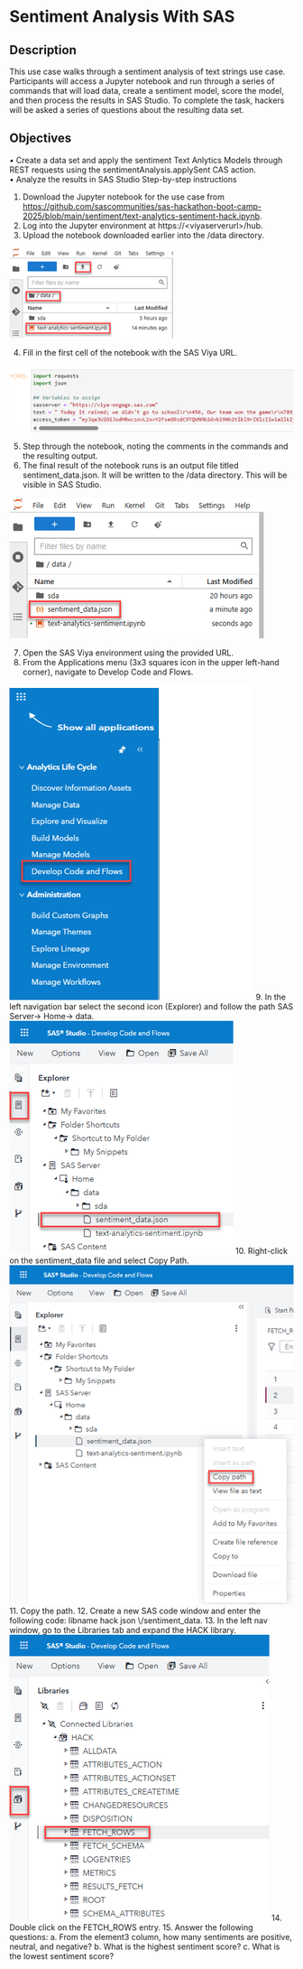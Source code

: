 # Sentiment Analysis With SAS

## Description  
This use case walks through a sentiment analysis of text strings use case. Participants will access a Jupyter notebook and run through a series of commands that will load data, create a sentiment model, score the model, and then process the results in SAS Studio. To complete the task, hackers will be asked a series of questions about the resulting data set.

## Objectives  
•	Create a data set and apply the sentiment Text Anlytics Models through REST requests using the sentimentAnalysis.applySent CAS action.  
•	Analyze the results in SAS Studio
Step-by-step instructions
1.	Download the Jupyter notebook for the use case from https://github.com/sascommunities/sas-hackathon-boot-camp-2025/blob/main/sentiment/text-analytics-sentiment-hack.ipynb.
2.	Log into the Jupyter environment at https://\<viyaserverurl\>/hub.
3.	Upload the notebook downloaded earlier into the /data directory.  
<img src="images/filesystem.png"/>

4.	Fill in the first cell of the notebook with the SAS Viya URL.  
<img src="images/notebook1.png"/>

5.	Step through the notebook, noting the comments in the commands and the resulting output.
6.	The final result of the notebook runs is an output file titled sentiment_data.json. It will be written to the /data directory. This will be visible in SAS Studio.  
<img src="images/sentiment_data.png"/>

7.	Open the SAS Viya environment using the provided URL. 
8.	From the Applications menu (3x3 squares icon in the upper left-hand corner), navigate to Develop Code and Flows.  
<img src="images/menu.png"/>
9. In the left navigation bar select the second icon (Explorer) and follow the path SAS Server-> Home-> data.   
<img src="images/server.png"/>
10. Right-click on the sentiment_data file and select Copy Path.    
<img src="images/copy_path.png"/>
11.	Copy the path.
12.	Create a new SAS code window and enter the following code: libname hack json \<path to the file copied from the previous step\>/sentiment_data.
13.	In the left nav window, go to the Libraries tab and expand the HACK library.  
<img src="images/fetch.png"/>
14.	Double click on the FETCH_ROWS entry.
15.	Answer the following questions:  
a. From the element3 column, how many sentiments are positive, neutral, and negative?  
b.	What is the highest sentiment score?  
c.	What is the lowest sentiment score?  